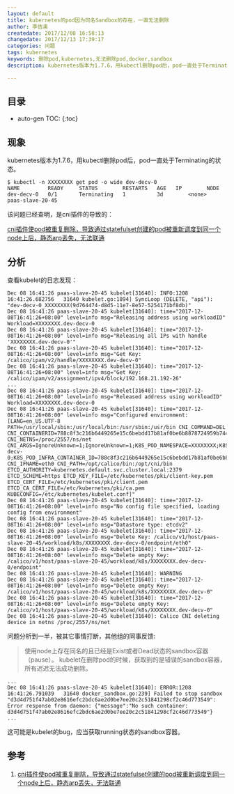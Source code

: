 ```yaml
---
layout: default
title: kubernetes的pod因为同名Sandbox的存在，一直无法删除
author: 李佶澳
createdate: 2017/12/08 16:58:13
changedate: 2017/12/13 17:39:17
categories: 问题
tags: kubernetes
keywords: 删除pod,kubernetes,无法删除pod,docker,sandbox
description: kubernetes版本为1.7.6，用kubectl删除pod后，pod一直处于Terminating的状态

---
```


## 目录
* auto-gen TOC:
{:toc}

## 现象

kubernetes版本为1.7.6，用kubectl删除pod后，pod一直处于Terminating的状态。

	$ kubectl -n XXXXXXXX get pod -o wide dev-decv-0
	NAME         READY     STATUS        RESTARTS   AGE	  IP        NODE
	dev-decv-0   0/1       Terminating   1          3d        <none>    paas-slave-20-45

该问题已经查明，是cni插件的导致的：

[cni插件使pod被重复删除，导致通过statefulset创建的pod被重新调度到同一个node上后，静态arp丢失，无法联通][1]

## 分析

查看kubelet的日志发现：

	Dec 08 16:41:26 paas-slave-20-45 kubelet[31640]: INFO:1208 16:41:26.682756   31640 kubelet.go:1894] SyncLoop (DELETE, "api"): "dev-decv-0_XXXXXXXX(9d764474-d8d5-11e7-8e57-5254171bf8db)"
	Dec 08 16:41:26 paas-slave-20-45 kubelet[31640]: time="2017-12-08T16:41:26+08:00" level=info msg="Releasing address using workloadID" Workload=XXXXXXXX.dev-decv-0
	Dec 08 16:41:26 paas-slave-20-45 kubelet[31640]: time="2017-12-08T16:41:26+08:00" level=info msg="Releasing all IPs with handle 'XXXXXXXX.dev-decv-0'"
	Dec 08 16:41:26 paas-slave-20-45 kubelet[31640]: time="2017-12-08T16:41:26+08:00" level=info msg="Get Key: /calico/ipam/v2/handle/XXXXXXXX.dev-decv-0"
	Dec 08 16:41:26 paas-slave-20-45 kubelet[31640]: time="2017-12-08T16:41:26+08:00" level=info msg="Get Key: /calico/ipam/v2/assignment/ipv4/block/192.168.21.192-26"
	...
	Dec 08 16:41:26 paas-slave-20-45 kubelet[31640]: time="2017-12-08T16:41:26+08:00" level=info msg="Released address using workloadID" Workload=XXXXXXXX.dev-decv-0
	Dec 08 16:41:26 paas-slave-20-45 kubelet[31640]: time="2017-12-08T16:41:26+08:00" level=info msg="Configured environment: [LANG=en_US.UTF-8 PATH=/usr/local/sbin:/usr/local/bin:/usr/sbin:/usr/bin CNI_COMMAND=DEL CNI_CONTAINERID=788c8f3c216b6449265e15c6bebdd17b81af0be6b8878724959b744d9f139c6f CNI_NETNS=/proc/2557/ns/net CNI_ARGS=IgnoreUnknown=1;IgnoreUnknown=1;K8S_POD_NAMESPACE=XXXXXXXX;K8S_POD_NAME=dev-decv-0;K8S_POD_INFRA_CONTAINER_ID=788c8f3c216b6449265e15c6bebdd17b81af0be6b8878724959b744d9f139c6f CNI_IFNAME=eth0 CNI_PATH=/opt/calico/bin:/opt/cni/bin ETCD_AUTHORITY=kubernetes.default.svc.cluster.local:2379 ETCD_SCHEME=https ETCD_KEY_FILE=/etc/kubernetes/pki/client-key.pem ETCD_CERT_FILE=/etc/kubernetes/pki/client.pem ETCD_CA_CERT_FILE=/etc/kubernetes/pki/ca.pem KUBECONFIG=/etc/kubernetes/kubelet.conf]"
	Dec 08 16:41:26 paas-slave-20-45 kubelet[31640]: time="2017-12-08T16:41:26+08:00" level=info msg="No config file specified, loading config from environment"
	Dec 08 16:41:26 paas-slave-20-45 kubelet[31640]: time="2017-12-08T16:41:26+08:00" level=info msg="Datastore type: etcdv2"
	Dec 08 16:41:26 paas-slave-20-45 kubelet[31640]: time="2017-12-08T16:41:26+08:00" level=info msg="Delete Key: /calico/v1/host/paas-slave-20-45/workload/k8s/XXXXXXXX.dev-decv-0/endpoint/eth0"
	Dec 08 16:41:26 paas-slave-20-45 kubelet[31640]: time="2017-12-08T16:41:26+08:00" level=info msg="Delete empty Key: /calico/v1/host/paas-slave-20-45/workload/k8s/XXXXXXXX.dev-decv-0/endpoint"
	Dec 08 16:41:26 paas-slave-20-45 kubelet[31640]: WARNING
	Dec 08 16:41:26 paas-slave-20-45 kubelet[31640]: time="2017-12-08T16:41:26+08:00" level=info msg="Delete empty Key: /calico/v1/host/paas-slave-20-45/workload/k8s/XXXXXXXX.dev-decv-0"
	Dec 08 16:41:26 paas-slave-20-45 kubelet[31640]: time="2017-12-08T16:41:26+08:00" level=info msg="Delete empty Key: /calico/v1/host/paas-slave-20-45/workload/k8s/XXXXXXXX.dev-decv-0"
	Dec 08 16:41:26 paas-slave-20-45 kubelet[31640]: Calico CNI deleting device in netns /proc/2557/ns/net

问题分析到一半，被其它事情打断，其他组的同事反馈:

>使用node上存在同名的且已经是Exist或者Dead状态的sandbox容器（pause）。
>kubelet在删除pod的时候，获取到的是错误的sandbox容器，所有迟迟无法成功删除。

	...
	Dec 08 16:41:26 paas-slave-20-45 kubelet[31640]: ERROR:1208 16:41:26.791039   31640 docker_sandbox.go:239] Failed to stop sandbox "d3d4d751f47ab02e8616efc2bdc6ae2d0be7ee20c2c51841298cf2c46d773549": Error response from daemon: {"message":"No such container: d3d4d751f47ab02e8616efc2bdc6ae2d0be7ee20c2c51841298cf2c46d773549"}
	...

这可能是kubelet的bug，应当获取running状态的sandbox容器。

## 参考

1. [cni插件使pod被重复删除，导致通过statefulset创建的pod被重新调度到同一个node上后，静态arp丢失，无法联通][1]

[1]: http://www.lijiaocn.com/%E9%97%AE%E9%A2%98/2017/12/12/Kubernetes-statefulset-lost-arp.html  "cni插件使pod被重复删除，导致通过statefulset创建的pod被重新调度到同一个node上后，静态arp丢失，无法联通"
